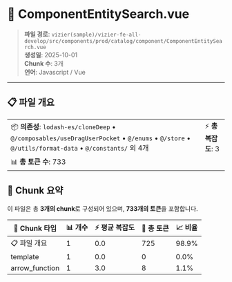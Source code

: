 # 📄 ComponentEntitySearch.vue

> **파일 경로**: `vizier(sample)/vizier-fe-all-develop/src/components/prod/catalog/component/ComponentEntitySearch.vue`  
> **생성일**: 2025-10-01  
> **Chunk 수**: 3개  
> **언어**: Javascript / Vue
---





## 📋 파일 개요

| | |
|--|--|
| 📦 **의존성**: `lodash-es/cloneDeep` • `@/composables/useDragUserPocket` • `@/enums` • `@/store` • `@/utils/format-data` • `@/constants/` 외 4개 | ⚡ **총 복잡도**: 3 |
| 📊 **총 토큰 수**: 733 |  |






## 🧩 Chunk 요약

이 파일은 총 **3개의 chunk**로 구성되어 있으며, **733개의 토큰**을 포함합니다.

| 🧩 Chunk 타입 | 📊 개수 | ⚡ 평균 복잡도 | 📝 총 토큰 | 📈 비율 |
|---------------|--------|-------------|----------|--------|
| 📋 파일 개요 | 1 | 0.0 | 725 | 98.9% |
| template | 1 | 0.0 | 0 | 0.0% |
| arrow_function | 1 | 3.0 | 8 | 1.1% |

